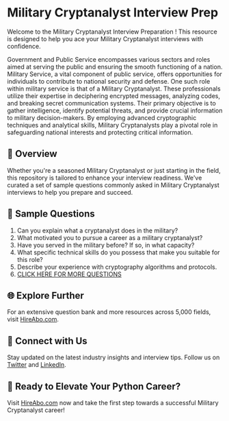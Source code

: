 # Military Cryptanalyst Interview Prep

Welcome to the Military Cryptanalyst Interview Preparation ! This resource is designed to help you ace your Military Cryptanalyst interviews with confidence.

Government and Public Service encompasses various sectors and roles aimed at serving the public and ensuring the smooth functioning of a nation. Military Service, a vital component of public service, offers opportunities for individuals to contribute to national security and defense. One such role within military service is that of a Military Cryptanalyst. These professionals utilize their expertise in deciphering encrypted messages, analyzing codes, and breaking secret communication systems. Their primary objective is to gather intelligence, identify potential threats, and provide crucial information to military decision-makers. By employing advanced cryptographic techniques and analytical skills, Military Cryptanalysts play a pivotal role in safeguarding national interests and protecting critical information.

## 🚀 Overview

Whether you're a seasoned Military Cryptanalyst or just starting in the field, this repository is tailored to enhance your interview readiness. We've curated a set of sample questions commonly asked in Military Cryptanalyst interviews to help you prepare and succeed.

## 📝 Sample Questions

1. Can you explain what a cryptanalyst does in the military?
2. What motivated you to pursue a career as a military cryptanalyst?
3. Have you served in the military before? If so, in what capacity?
4. What specific technical skills do you possess that make you suitable for this role?
5. Describe your experience with cryptography algorithms and protocols.
6. [CLICK HERE FOR MORE QUESTIONS](https://hireabo.com/job/17_3_17/Military%20Cryptanalyst)

## 🌐 Explore Further

For an extensive question bank and more resources across 5,000 fields, visit [HireAbo.com](https://www.hireabo.com).

## 📱 Connect with Us

Stay updated on the latest industry insights and interview tips. Follow us on [Twitter](https://twitter.com/hireabo) and [LinkedIn](https://www.linkedin.com/in/hire-abo-3609972a8/).

## 🚀 Ready to Elevate Your Python Career?

Visit [HireAbo.com](https://www.hireabo.com) now and take the first step towards a successful Military Cryptanalyst career!